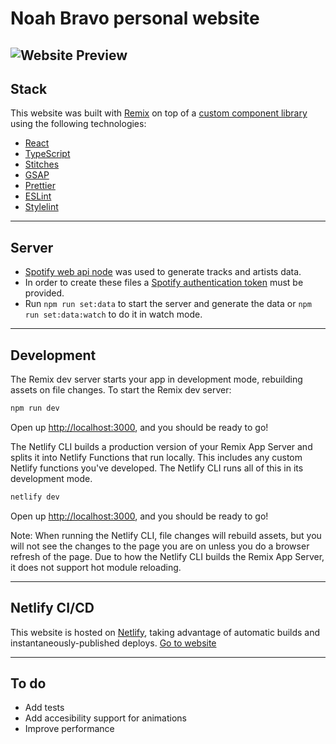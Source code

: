 # Noah Bravo personal website

## ![Website Preview](https://i.imgur.com/p99uxBs.png)

## Stack

This website was built with [Remix](https://remix.run/) on top of a [custom component library](https://github.com/noahbravo/bones-ui) using the following technologies:

- [React](https://reactjs.org/)
- [TypeScript](https://www.typescriptlang.org/)
- [Stitches](https://stitches.dev/)
- [GSAP](https://greensock.com/gsap/)
- [Prettier](https://prettier.io/)
- [ESLint](https://eslint.org/)
- [Stylelint](https://stylelint.io/)

---

## Server

- [Spotify web api node](https://github.com/thelinmichael/spotify-web-api-node) was used to generate tracks and artists data.
- In order to create these files a [Spotify authentication token](https://developer.spotify.com/documentation/general/guides/authorization/) must be provided.
- Run `npm run set:data` to start the server and generate the data or `npm run set:data:watch` to do it in watch mode.

---

## Development

The Remix dev server starts your app in development mode, rebuilding assets on file changes. To start the Remix dev server:

```sh
npm run dev
```

Open up [http://localhost:3000](http://localhost:3000), and you should be ready to go!

The Netlify CLI builds a production version of your Remix App Server and splits it into Netlify Functions that run locally. This includes any custom Netlify functions you've developed. The Netlify CLI runs all of this in its development mode.

```sh
netlify dev
```

Open up [http://localhost:3000](http://localhost:3000), and you should be ready to go!

Note: When running the Netlify CLI, file changes will rebuild assets, but you will not see the changes to the page you are on unless you do a browser refresh of the page. Due to how the Netlify CLI builds the Remix App Server, it does not support hot module reloading.

---

## Netlify CI/CD

This website is hosted on [Netlify](https://www.netlify.com/), taking advantage of automatic builds and instantaneously-published deploys.
[Go to website](http://noahbravo.dev/)

---

## To do

- Add tests
- Add accesibility support for animations
- Improve performance
